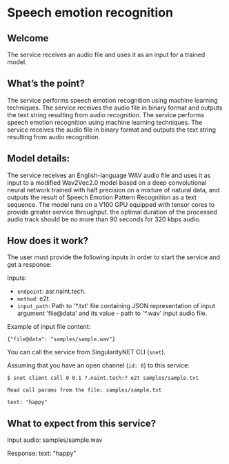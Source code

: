 # Speech emotion recognition

## Welcome

The service receives an audio file and uses it as an input for a trained model.

## What’s the point?

The service performs speech emotion recognition using machine learning techniques. The service receives the audio file in binary format and outputs the text string resulting from audio recognition.
The service performs speech emotion recognition using machine learning techniques. The service receives the audio file in binary format and outputs the text string resulting from audio recognition.

## Model details:

The service receives an English-language WAV audio file and uses it as input to a modified Wav2Vec2.0 model based on a deep convolutional neural network trained with half precision on a mixture of natural data, and outputs the result of Speech Emotion Pattern Recognition as a text sequence. The model runs on a V100 GPU equipped with tensor cores to provide greater service throughput. the optimal duration of the processed audio track should be no more than 90 seconds for 320 kbps audio.

## How does it work?

The user must provide the following inputs in order to start the service and get a response:

Inputs:

 -   `endpoint`: asr.naint.tech.
 -   `method`: e2t.
 -   `input_path`: Path to '\*.txt' file containing JSON representation of input argument 'file@data' and its value - path to '\*.wav' input audio file.

Example of input file content:

```
{"file@data": "samples/sample.wav"}
```

You can call the service from SingularityNET CLI (`snet`).

Assuming that you have an open channel (`id: 0`) to this service:

```
$ snet client call 0 0.1 ?.naint.tech:? e2t samples/sample.txt

Read call params from the file: samples/sample.txt

text: "happy"
```

## What to expect from this service?

Input audio: samples/sample.wav

Response: text: "happy"
